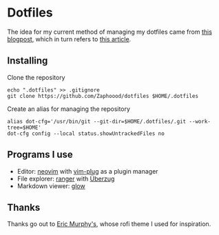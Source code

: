 # Dotfiles
The idea for my current method of managing my dotfiles came from [this blogpost](https://www.ackama.com/what-we-think/the-best-way-to-store-your-dotfiles-a-bare-git-repository-explained/), which in turn refers to [this article](https://www.atlassian.com/git/tutorials/dotfiles).

## Installing
Clone the repository
```
echo ".dotfiles" >> .gitignore
git clone https://github.com/Zaphoood/dotfiles $HOME/.dotfiles
```

Create an alias for managing the repository
```
alias dot-cfg='/usr/bin/git --git-dir=$HOME/.dotfiles/.git --work-tree=$HOME'
dot-cfg config --local status.showUntrackedFiles no
```

## Programs I use

 * Editor: [neovim](https://neovim.io/) with [vim-plug](https://github.com/junegunn/vim-plug) as a plugin manager
 * File explorer: [ranger](https://github.com/ranger/ranger) with [Überzug](https://github.com/seebye/ueberzug)
 * Markdown viewer: [glow](https://github.com/charmbracelet/glow)

## Thanks

Thanks go out to [Eric Murphy's](https://github.com/ericmurphyxyz/archrice), whose rofi theme I used for inspiration.
